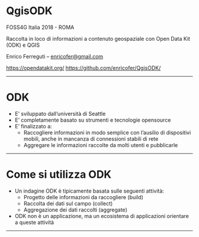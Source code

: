 QgisODK
===

FOSS4G Italia 2018 - ROMA

Raccolta in loco di informazioni a contenuto geospaziale con Open Data Kit (ODK) e QGIS 

Enrico Ferreguti – enricofer@gmail.com

https://opendatakit.org/
https://github.com/enricofer/QgisODK/

---

# ODK

- E’ sviluppato dall’università di Seattle
- E’ completamente basato su strumenti e tecnologie opensource
- E’ finalizzato a:
  - Raccogliere informazioni in modo semplice con l’ausilio di dispositivi mobili, anche in mancanza di connessioni stabili di rete
  - Aggregare le informazioni raccolte da molti utenti e pubblicarle

---

# Come si utilizza ODK

- Un indagine ODK è tipicamente basata sulle seguenti attività:
  - Progetto delle informazioni da raccogliere  (build)
  - Raccolta dei dati sul campo (collect)
  - Aggregazione dei dati raccolti (aggregate)
- ODK non è un applicazione, ma un ecosistema di applicazioni orientare a queste attività

---

